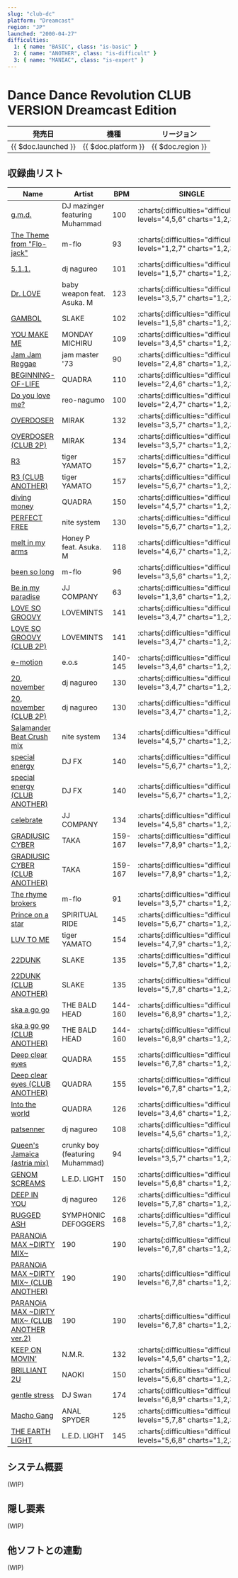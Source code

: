 ```yaml
---
slug: "club-dc"
platform: "Dreamcast"
region: "JP"
launched: "2000-04-27"
difficulties:
  1: { name: "BASIC", class: "is-basic" }
  2: { name: "ANOTHER", class: "is-difficult" }
  3: { name: "MANIAC", class: "is-expert" }
---
```


# Dance Dance Revolution CLUB VERSION Dreamcast Edition

|発売日|機種|リージョン|
|------|----|---------|
|{{ $doc.launched }}|{{ $doc.platform }}|{{ $doc.region }}|

## 収録曲リスト

|Name|Artist|BPM|SINGLE|DOUBLE|
|----|------|---|------|------|
|[g.m.d.](/songs/g-m-d)|DJ mazinger featuring Muhammad|100|:charts{:difficulties="difficulties" levels="4,5,6" charts="1,2,3"}|:charts{:difficulties="difficulties" levels="5,7" charts="1,2"}|
|[The Theme from "Flo-jack"](/songs/the-theme-from-flo-jack)|m-flo|93|:charts{:difficulties="difficulties" levels="1,2,7" charts="1,2,3"}|:charts{:difficulties="difficulties" levels="2,7" charts="1,2"}|
|[5.1.1.](/songs/5-1-1)|dj nagureo|101|:charts{:difficulties="difficulties" levels="1,5,7" charts="1,2,3"}|:charts{:difficulties="difficulties" levels="2,5" charts="1,2"}|
|[Dr. LOVE](/songs/dr-love)|baby weapon feat. Asuka. M|123|:charts{:difficulties="difficulties" levels="3,5,7" charts="1,2,3"}|:charts{:difficulties="difficulties" levels="3,5" charts="1,2"}|
|[GAMBOL](/songs/gambol)|SLAKE|102|:charts{:difficulties="difficulties" levels="1,5,8" charts="1,2,3"}|:charts{:difficulties="difficulties" levels="4,7" charts="1,2"}|
|[YOU MAKE ME](/songs/you-make-me)|MONDAY MICHIRU|109|:charts{:difficulties="difficulties" levels="3,4,5" charts="1,2,3"}|:charts{:difficulties="difficulties" levels="4,5" charts="1,2"}|
|[Jam Jam Reggae](/songs/jam-jam-reggae)|jam master '73|90|:charts{:difficulties="difficulties" levels="2,4,8" charts="1,2,3"}|:charts{:difficulties="difficulties" levels="3,7" charts="1,2"}|
|[BEGINNING-OF-LIFE](/songs/beginning-of-life)|QUADRA|110|:charts{:difficulties="difficulties" levels="2,4,6" charts="1,2,3"}|:charts{:difficulties="difficulties" levels="3,6" charts="1,2"}|
|[Do you love me?](/songs/do-you-love-me)|reo-nagumo|100|:charts{:difficulties="difficulties" levels="2,4,7" charts="1,2,3"}|:charts{:difficulties="difficulties" levels="2,6" charts="1,2"}|
|[OVERDOSER](/songs/overdoser)|MIRAK|132|:charts{:difficulties="difficulties" levels="3,5,7" charts="1,2,3"}|:charts{:difficulties="difficulties" levels="4,7" charts="1,2"}|
|[OVERDOSER (CLUB 2P)](/songs/overdoser-2p)|MIRAK|134|:charts{:difficulties="difficulties" levels="3,5,7" charts="1,2,3"}|:charts{:difficulties="difficulties" levels="4,7" charts="1,2"}|
|[R3](/songs/r3)|tiger YAMATO|157|:charts{:difficulties="difficulties" levels="5,6,7" charts="1,2,3"}|:charts{:difficulties="difficulties" levels="6,8" charts="1,2"}|
|[R3 (CLUB ANOTHER)](/songs/r3-another)|tiger YAMATO|157|:charts{:difficulties="difficulties" levels="5,6,7" charts="1,2,3"}|:charts{:difficulties="difficulties" levels="6,8" charts="1,2"}|
|[diving money](/songs/diving-money)|QUADRA|150|:charts{:difficulties="difficulties" levels="4,5,7" charts="1,2,3"}|:charts{:difficulties="difficulties" levels="5,8" charts="1,2"}|
|[PERFECT FREE](/songs/perfect-free)|nite system|130|:charts{:difficulties="difficulties" levels="5,6,7" charts="1,2,3"}|:charts{:difficulties="difficulties" levels="6,7" charts="1,2"}|
|[melt in my arms](/songs/melt-in-my-arms)|Honey P feat. Asuka. M|118|:charts{:difficulties="difficulties" levels="4,6,7" charts="1,2,3"}|:charts{:difficulties="difficulties" levels="4,5" charts="1,2"}|
|[been so long](/songs/been-so-long)|m-flo|96|:charts{:difficulties="difficulties" levels="3,5,6" charts="1,2,3"}|:charts{:difficulties="difficulties" levels="3,6" charts="1,2"}|
|[Be in my paradise](/songs/be-in-my-paradise)|JJ COMPANY|63|:charts{:difficulties="difficulties" levels="1,3,6" charts="1,2,3"}|:charts{:difficulties="difficulties" levels="3,7" charts="1,2"}|
|[LOVE SO GROOVY](/songs/love-so-groovy)|LOVEMINTS|141|:charts{:difficulties="difficulties" levels="3,4,7" charts="1,2,3"}|:charts{:difficulties="difficulties" levels="4,7" charts="1,2"}|
|[LOVE SO GROOVY (CLUB 2P)](/songs/love-so-groovy-2p)|LOVEMINTS|141|:charts{:difficulties="difficulties" levels="3,4,7" charts="1,2,3"}|:charts{:difficulties="difficulties" levels="4,7" charts="1,2"}|
|[e-motion](/songs/e-motion)|e.o.s|140-145|:charts{:difficulties="difficulties" levels="3,4,6" charts="1,2,3"}|:charts{:difficulties="difficulties" levels="5,6" charts="1,2"}|
|[20, november](/songs/20-november)|dj nagureo|130|:charts{:difficulties="difficulties" levels="3,4,7" charts="1,2,3"}|:charts{:difficulties="difficulties" levels="4,7" charts="1,2"}|
|[20, november (CLUB 2P)](/songs/20-november-2p)|dj nagureo|130|:charts{:difficulties="difficulties" levels="3,4,7" charts="1,2,3"}|:charts{:difficulties="difficulties" levels="4,7" charts="1,2"}|
|[Salamander Beat Crush mix](/songs/salamander-beat-crush-mix)|nite system|134|:charts{:difficulties="difficulties" levels="4,5,7" charts="1,2,3"}|:charts{:difficulties="difficulties" levels="4,6" charts="1,2"}|
|[special energy](/songs/special-energy)|DJ FX|140|:charts{:difficulties="difficulties" levels="5,6,7" charts="1,2,3"}|:charts{:difficulties="difficulties" levels="6,7" charts="1,2"}|
|[special energy (CLUB ANOTHER)](/songs/special-energy-another)|DJ FX|140|:charts{:difficulties="difficulties" levels="5,6,7" charts="1,2,3"}|:charts{:difficulties="difficulties" levels="6,7" charts="1,2"}|
|[celebrate](/songs/celebrate)|JJ COMPANY|134|:charts{:difficulties="difficulties" levels="4,5,8" charts="1,2,3"}|:charts{:difficulties="difficulties" levels="3,8" charts="1,2"}|
|[GRADIUSIC CYBER](/songs/gradiusic-cyber)|TAKA|159-167|:charts{:difficulties="difficulties" levels="7,8,9" charts="1,2,3"}|:charts{:difficulties="difficulties" levels="7,9" charts="1,2"}|
|[GRADIUSIC CYBER (CLUB ANOTHER)](/songs/gradiusic-cyber-another)|TAKA|159-167|:charts{:difficulties="difficulties" levels="7,8,9" charts="1,2,3"}|:charts{:difficulties="difficulties" levels="7,9" charts="1,2"}|
|[The rhyme brokers](/songs/the-rhyme-brokers)|m-flo|91|:charts{:difficulties="difficulties" levels="3,5,7" charts="1,2,3"}|:charts{:difficulties="difficulties" levels="5,7" charts="1,2"}|
|[Prince on a star](/songs/prince-on-a-star)|SPIRITUAL RIDE|145|:charts{:difficulties="difficulties" levels="5,6,7" charts="1,2,3"}|:charts{:difficulties="difficulties" levels="6,7" charts="1,2"}|
|[LUV TO ME](/songs/luv-to-me)|tiger YAMATO|154|:charts{:difficulties="difficulties" levels="4,7,9" charts="1,2,3"}|:charts{:difficulties="difficulties" levels="4,8" charts="1,2"}|
|[22DUNK](/songs/22dunk)|SLAKE|135|:charts{:difficulties="difficulties" levels="5,7,8" charts="1,2,3"}|:charts{:difficulties="difficulties" levels="5,8" charts="1,2"}|
|[22DUNK (CLUB ANOTHER)](/songs/22dunk-another)|SLAKE|135|:charts{:difficulties="difficulties" levels="5,7,8" charts="1,2,3"}|:charts{:difficulties="difficulties" levels="5,8" charts="1,2"}|
|[ska a go go](/songs/ska-a-go-go)|THE BALD HEAD|144-160|:charts{:difficulties="difficulties" levels="6,8,9" charts="1,2,3"}|:charts{:difficulties="difficulties" levels="6,8" charts="1,2"}|
|[ska a go go (CLUB ANOTHER)](/songs/ska-a-go-go-another)|THE BALD HEAD|144-160|:charts{:difficulties="difficulties" levels="6,8,9" charts="1,2,3"}|:charts{:difficulties="difficulties" levels="6,8" charts="1,2"}|
|[Deep clear eyes](/songs/deep-clear-eyes)|QUADRA|155|:charts{:difficulties="difficulties" levels="6,7,8" charts="1,2,3"}|:charts{:difficulties="difficulties" levels="6,7" charts="1,2"}|
|[Deep clear eyes (CLUB ANOTHER)](/songs/deep-clear-eyes-another)|QUADRA|155|:charts{:difficulties="difficulties" levels="6,7,8" charts="1,2,3"}|:charts{:difficulties="difficulties" levels="6,7" charts="1,2"}|
|[Into the world](/songs/into-the-world)|QUADRA|126|:charts{:difficulties="difficulties" levels="3,4,6" charts="1,2,3"}|:charts{:difficulties="difficulties" levels="4,6" charts="1,2"}|
|[patsenner](/songs/patsenner)|dj nagureo|108|:charts{:difficulties="difficulties" levels="4,5,6" charts="1,2,3"}|:charts{:difficulties="difficulties" levels="5,7" charts="1,2"}|
|[Queen's Jamaica (astria mix)](/songs/queens-jamaica)|crunky boy (featuring Muhammad)|94|:charts{:difficulties="difficulties" levels="3,5,7" charts="1,2,3"}|:charts{:difficulties="difficulties" levels="4,7" charts="1,2"}|
|[GENOM SCREAMS](/songs/genom-screams)|L.E.D. LIGHT|150|:charts{:difficulties="difficulties" levels="5,6,8" charts="1,2,3"}|:charts{:difficulties="difficulties" levels="6,8" charts="1,2"}|
|[DEEP IN YOU](/songs/deep-in-you)|dj nagureo|126|:charts{:difficulties="difficulties" levels="5,7,8" charts="1,2,3"}|:charts{:difficulties="difficulties" levels="5,8" charts="1,2"}|
|[RUGGED ASH](/songs/rugged-ash)|SYMPHONIC DEFOGGERS|168|:charts{:difficulties="difficulties" levels="5,7,8" charts="1,2,3"}|:charts{:difficulties="difficulties" levels="5,7" charts="1,2"}|
|[PARANOiA MAX \~DIRTY MIX\~](/playstation-jp/1st/paranoia-max)|190|190|:charts{:difficulties="difficulties" levels="6,7,8" charts="1,2,3"}|:charts{:difficulties="difficulties" levels="7,9" charts="1,2"}|
|[PARANOiA MAX \~DIRTY MIX\~ (CLUB ANOTHER)](/playstation-jp/1st/paranoia-max)|190|190|:charts{:difficulties="difficulties" levels="6,7,8" charts="1,2,3"}|:charts{:difficulties="difficulties" levels="7,9" charts="1,2"}|
|[PARANOiA MAX \~DIRTY MIX\~ (CLUB ANOTHER ver.2)](/playstation-jp/1st/paranoia-max)|190|190|:charts{:difficulties="difficulties" levels="6,7,8" charts="1,2,3"}|:charts{:difficulties="difficulties" levels="7,9" charts="1,2"}|
|[KEEP ON MOVIN'](/songs/keep-on-movin)|N.M.R.|132|:charts{:difficulties="difficulties" levels="4,5,6" charts="1,2,3"}|:charts{:difficulties="difficulties" levels="4,6" charts="1,2"}|
|[BRILLIANT 2U](/songs/brilliant-2u)|NAOKI|150|:charts{:difficulties="difficulties" levels="5,6,8" charts="1,2,3"}|:charts{:difficulties="difficulties" levels="5,7" charts="1,2"}|
|[gentle stress](/songs/gentle-stress)|DJ Swan|174|:charts{:difficulties="difficulties" levels="6,8,9" charts="1,2,3"}|:charts{:difficulties="difficulties" levels="6,8" charts="1,2"}|
|[Macho Gang](/songs/macho-gang)|ANAL SPYDER|125|:charts{:difficulties="difficulties" levels="5,7,8" charts="1,2,3"}|:charts{:difficulties="difficulties" levels="7,8" charts="1,2"}|
|[THE EARTH LIGHT](/songs/the-earth-light)|L.E.D. LIGHT|145|:charts{:difficulties="difficulties" levels="5,6,8" charts="1,2,3"}|:charts{:difficulties="difficulties" levels="6,8" charts="1,2"}|

## システム概要

(WIP)

## 隠し要素

(WIP)

## 他ソフトとの連動

(WIP)
